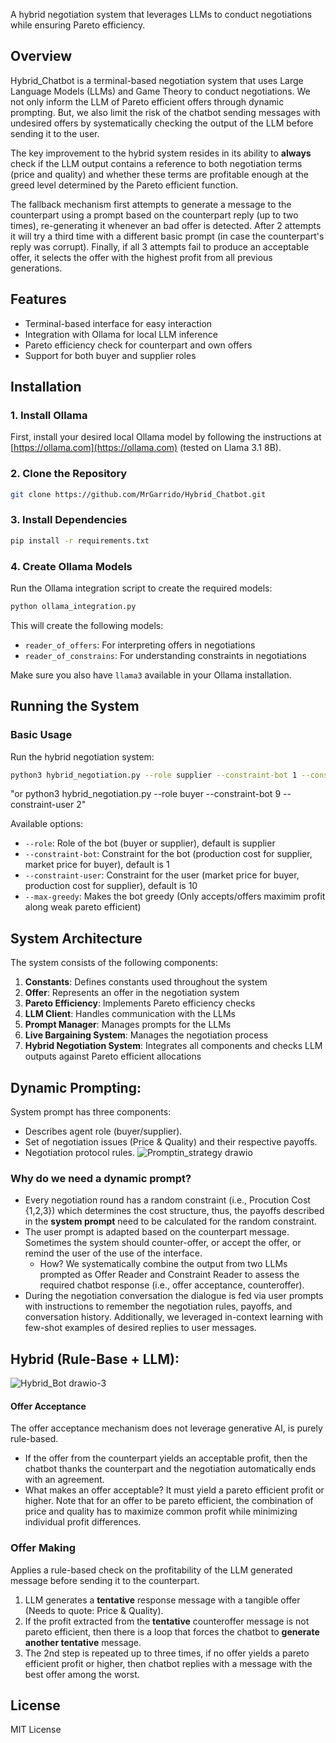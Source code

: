 A hybrid negotiation system that leverages LLMs to conduct negotiations while ensuring Pareto efficiency.

## Overview

Hybrid_Chatbot is a terminal-based negotiation system that uses Large Language Models (LLMs) and Game Theory to conduct negotiations. We not only inform the LLM of Pareto efficient offers through dynamic prompting. But, we also limit the risk of the chatbot sending messages with undesired offers by systematically checking the output of the LLM before sending it to the user.

The key improvement to the hybrid system resides in its ability to **always** check if the LLM output contains a reference to both negotiation terms (price and quality) and whether these terms are profitable enough at the greed level determined by the Pareto efficient function.

The fallback mechanism first attempts to generate a message to the counterpart using a prompt based on the counterpart reply (up to two times), re-generating it whenever an bad offer is detected. After 2 attempts it will try a third time with a different basic prompt (in case the counterpart's reply was corrupt). Finally, if all 3 attempts fail to produce an acceptable offer, it selects the offer with the highest profit from all previous generations.

## Features

- Terminal-based interface for easy interaction
- Integration with Ollama for local LLM inference
- Pareto efficiency check for counterpart and own offers
- Support for both buyer and supplier roles

## Installation

### 1. Install Ollama

First, install your desired local Ollama model by following the instructions at [https://ollama.com](https://ollama.com) (tested on Llama 3.1 8B).

### 2. Clone the Repository

```bash
git clone https://github.com/MrGarrido/Hybrid_Chatbot.git
```

### 3. Install Dependencies

```bash
pip install -r requirements.txt
```

### 4. Create Ollama Models

Run the Ollama integration script to create the required models:

```bash
python ollama_integration.py
```

This will create the following models:
- `reader_of_offers`: For interpreting offers in negotiations
- `reader_of_constrains`: For understanding constraints in negotiations

Make sure you also have `llama3` available in your Ollama installation.

## Running the System

### Basic Usage

Run the hybrid negotiation system:

```bash
python3 hybrid_negotiation.py --role supplier --constraint-bot 1 --constraint-user 10
```
"or python3 hybrid_negotiation.py --role buyer --constraint-bot 9 --constraint-user 2"

Available options:
- `--role`: Role of the bot (buyer or supplier), default is supplier
- `--constraint-bot`: Constraint for the bot (production cost for supplier, market price for buyer), default is 1
- `--constraint-user`: Constraint for the user (market price for buyer, production cost for supplier), default is 10
- `--max-greedy`: Makes the bot greedy (Only accepts/offers maximim profit along weak pareto efficient)

## System Architecture

The system consists of the following components:

1. **Constants**: Defines constants used throughout the system
2. **Offer**: Represents an offer in the negotiation system
3. **Pareto Efficiency**: Implements Pareto efficiency checks
4. **LLM Client**: Handles communication with the LLMs
5. **Prompt Manager**: Manages prompts for the LLMs
6. **Live Bargaining System**: Manages the negotiation process
7. **Hybrid Negotiation System**: Integrates all components and checks LLM outputs against Pareto efficient allocations

## Dynamic Prompting:
System prompt has three components:
- Describes agent role (buyer/supplier).
- Set of negotiation issues (Price & Quality) and their respective payoffs.
- Negotiation protocol rules.
![Promptin_strategy drawio](https://github.com/user-attachments/assets/7e4bba2c-9ca4-4b9e-b5fd-f8be512770dd)
### Why do we need a dynamic prompt?
- Every negotiation round has a random constraint (i.e., Procution Cost {1,2,3}) which determines the cost structure, thus, the payoffs described in the **system prompt** need to be calculated for the random constraint. 
- The user prompt is adapted based on the counterpart message. Sometimes the system should counter-offer, or accept the offer, or remind the user of the use of the interface.
  - How? We systematically combine the output from two LLMs prompted as Offer Reader and Constraint Reader to assess the required chatbot response (i.e., offer acceptance, counteroffer).
- During the negotiation conversation the dialogue is fed via user prompts with instructions to remember the negotiation rules, payoffs, and conversation history. Additionally, we leveraged in-context learning with few-shot examples of desired replies to user messages.

## Hybrid (Rule-Base + LLM):
![Hybrid_Bot drawio-3](https://github.com/user-attachments/assets/cee99c7a-2023-4644-a0c7-540270c86920)
#### Offer Acceptance
The offer acceptance mechanism does not leverage generative AI, is purely rule-based.
- If the offer from the counterpart yields an acceptable profit, then the chatbot thanks the counterpart and the negotiation automatically ends with an agreement.
- What makes an offer acceptable? It must yield a pareto efficient profit or higher. Note that for an offer to be pareto efficient, the combination of price and quality has to maximize common profit while minimizing individual profit differences.

### Offer Making
Applies a rule-based check on the profitability of the LLM generated message before sending it to the counterpart. 

1. LLM generates a **tentative** response message with a tangible offer (Needs to quote: Price & Quality). 
2. If the profit extracted from the **tentative** counteroffer message is not pareto efficient, then there is a loop that forces the chatbot to **generate another tentative** message. 
3. The 2nd step is repeated up to three times, if no offer yields a pareto efficient profit or higher, then chatbot replies with a message with the best offer among the worst.

## License
MIT License



